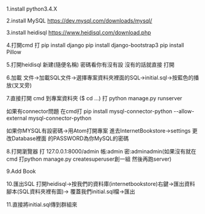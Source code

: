 1.install python3.4.X

2.install MySQL
 https://dev.mysql.com/downloads/mysql/

3.install heidisql
 https://www.heidisql.com/download.php

4.打開cmd 打
pip install django
pip install django-bootstrap3
pip install Pillow

 5.打開heidisql
 新建(隨便名稱) 密碼看你有沒有設 沒有的話就直接 打開

6.加載
文件->加載SQL文件->選擇專案資料夾裡面的SQL->initial.sql->按藍色的播放(叉叉旁)

7.直接打開 cmd 到專案資料夾 ($ cd ...) 打
python manage.py runserver

如果有connector問題 在cmd打
pip install mysql-connector-python --allow-external mysql-connector-python

如果你MYSQL有設密碼->用Atom打開專案 進去InternetBookstore->settings 更改Database裡面
的PASSWORD為你MySQL的密碼

8.打開瀏覽器 打 127.0.0.1:8000/admin
帳:admin
密:adminadmin(如果沒有就在cmd 打python manage.py createsuperuser創一組 然後再跑server)

9.Add Book

10.匯出SQL
打開heidisql->按我們的資料庫(internetbookstore)右鍵->匯出資料腳本(SQL資料夾裡有圖)->
覆蓋我們initial.sql檔->匯出

11.直接將initial.sql傳到群組來
